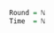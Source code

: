 <!--
```agda
{-# OPTIONS --safe #-}
module Protocol.Jolteon.Base where

open import Prelude
```
-->

```agda
Round = ℕ
Time  = ℕ
```
<!--
```agda
variable
  r r′ : Round
  t t′ δ : Time
```
-->
